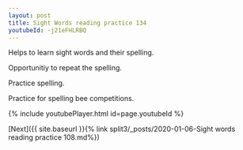 ```yaml
---
layout: post
title: Sight Words reading practice 134
youtubeId: -j21eFHLRBQ
---
```

 
 
Helps to learn sight words and their spelling.

Opportunitiy to repeat the spelling. 

Practice spelling. 
 
Practice for spelling bee competitions. 
 
{% include youtubePlayer.html id=page.youtubeId %}
 
 

[Next]({{ site.baseurl }}{% link  split3/_posts/2020-01-06-Sight words reading practice 108.md%})
 
